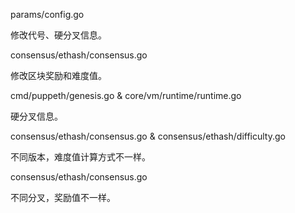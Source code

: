 params/config.go

修改代号、硬分叉信息。

consensus/ethash/consensus.go

修改区块奖励和难度值。

cmd/puppeth/genesis.go & core/vm/runtime/runtime.go

硬分叉信息。

consensus/ethash/consensus.go & consensus/ethash/difficulty.go

不同版本，难度值计算方式不一样。

consensus/ethash/consensus.go

不同分叉，奖励值不一样。




